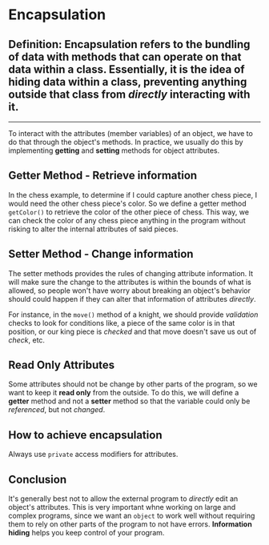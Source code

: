 # Encapsulation
## Definition: Encapsulation refers to the **bundling of data with methods** that can operate on that data within a class. Essentially, it is the idea of **hiding data** within a class, preventing anything outside that class from *directly* interacting with it.
___
To interact with the attributes (member variables) of an object, we have to do that through the object's methods. In practice, we usually do this by implementing **getting** and **setting** methods for object attributes. 

## Getter Method - Retrieve information

In the chess example, to determine if I could capture another chess piece, I would need the other chess piece's color. So we define a getter method `getColor()` to retrieve the color of the other piece of chess. This way, we can check the color of any chess piece anything in the program without risking to alter the internal attributes of said pieces. 

## Setter Method - Change information

The setter methods provides the rules of changing attribute information. It will make sure the change to the attributes is within the bounds of what is allowed, so people won't have worry about breaking an object's behavior should could happen if they can alter that information of attributes *directly*.

For instance, in the `move()` method of a knight, we should provide *validation* checks to look for conditions like, a piece of the same color is in that position, or our king piece is *checked* and that move doesn't save us out of *check*, etc.

## Read Only Attributes

Some attributes should not be change by other parts of the program, so we want to keep it **read only** from the outside. To do this, we will define a **getter** method and not a **setter** method so that the variable could only be *referenced*, but not *changed*.

## How to achieve encapsulation
Always use `private` access modifiers for attributes. 

## Conclusion
It's generally best not to allow the external program to *directly* edit an object's attributes. This is very important whne working on large and complex programs, since we want an `object` to work well without requiring them to rely on other parts of the program to not have errors. **Information hiding** helps you keep control of your program. 